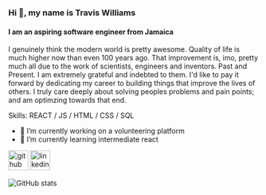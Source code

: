 ### Hi 👋, my name is Travis Williams
#### I am an aspiring software engineer from Jamaica
I genuinely think the modern world is pretty awesome. Quality of life is much higher now than even 100 years ago. That improvement is, imo, pretty much all due to the work of scientists, engineers and inventors. Past and Present. I am extremely grateful and indebted to them. I'd like to pay it forward by dedicating my career to building things that improve the lives of others. I truly care deeply about solving peoples problems and pain points; and am optimzing towards that end. 

Skills: REACT / JS / HTML / CSS / SQL 

- 🔭 I’m currently working on a volunteering platform 
- 🌱 I’m currently learning intermediate react 


[<img src='https://cdn.jsdelivr.net/npm/simple-icons@3.0.1/icons/github.svg' alt='github' height='40'>](https://github.com/traviswilliams997)  [<img src='https://cdn.jsdelivr.net/npm/simple-icons@3.0.1/icons/linkedin.svg' alt='linkedin' height='40'>](https://www.linkedin.com/in/travis-travis/)  

![GitHub stats](https://github-readme-stats.vercel.app/api?username=traviswilliams997&show_icons=true)  

